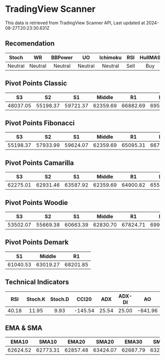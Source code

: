 # TradingView Scanner
This data is retrieved from TradingView Scanner API, Last updated at 2024-08-27T20:23:30.631Z

## Recomendation
| Stoch | WR | BBPower | UO | Ichimoku | RSI | HullMA9 |
| :---: | :---: | :---: | :---: | :---: | :---: | :---: |
| Neutral | Neutral | Neutral | Neutral | Neutral | Sell | Buy |

## Pivot Points Classic
| S3 | S2 | S1 | Middle | R1 | R2 | R3 |
| :---: | :---: | :---: | :---: | :---: | :---: | :---: |
| 48037.05 | 55198.37 | 59721.37 | 62359.69 | 66882.69 | 69521.01 | 76682.33 |

## Pivot Points Fibonacci
| S3 | S2 | S1 | Middle | R1 | R2 | R3 |
| :---: | :---: | :---: | :---: | :---: | :---: | :---: |
| 55198.37 | 57933.99 | 59624.07 | 62359.69 | 65095.31 | 66785.39 | 69521.01 |

## Pivot Points Camarilla
| S3 | S2 | S1 | Middle | R1 | R2 | R3 |
| :---: | :---: | :---: | :---: | :---: | :---: | :---: |
| 62275.01 | 62931.46 | 63587.92 | 62359.69 | 64900.82 | 65557.28 | 66213.73 |

## Pivot Points Woodie
| S3 | S2 | S1 | Middle | R1 | R2 | R3 |
| :---: | :---: | :---: | :---: | :---: | :---: | :---: |
| 53502.07 | 55669.38 | 60663.39 | 62830.70 | 67824.71 | 69992.02 | 74986.03 |

## Pivot Points Demark
| S1 | Middle | R1 |
| :---: | :---: | :---: |
| 61040.53 | 63019.27 | 68201.85 |

## Technical Indicators
| RSI | Stoch.K | Stoch.D | CCI20 | ADX | ADX-DI | AO | Mom | MACD | MACD | W.R | HullMA9 |
| :---: | :---: | :---: | :---: | :---: | :---: | :---: | :---: | :---: | :---: | :---: | :---: |
| 40.18 | 11.95 | 9.93 | -145.54 | 25.54 | 25.00 | -641.96 | -1744.37 | -50.24 | 295.80 | -88.20 | 61689.70 |

## EMA & SMA
| EMA10 | SMA10 | EMA20 | SMA20 | EMA30 | SMA30 | EMA50 | SMA50 | EMA100 | SMA100 | EMA200 | SMA200 |
| :---: | :---: | :---: | :---: | :---: | :---: | :---: | :---: | :---: | :---: | :---: | :---: |
| 62624.52 | 62773.31 | 62857.48 | 63424.07 | 62687.79 | 63210.93 | 62153.91 | 61978.77 | 61432.87 | 60602.85 | 61445.26 | 61509.27 |